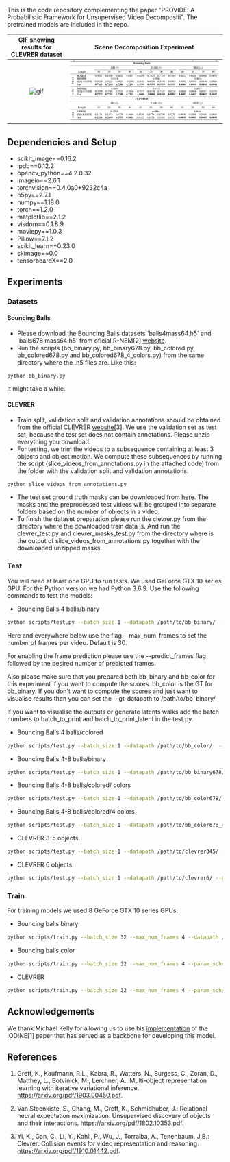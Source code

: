 

This is the code repository complementing the paper "PROVIDE: A Probabilistic Framework for Unsupervised Video Decompositi".  The pretrained models are included in the repo.


GIF showing results for CLEVRER dataset       |  Scene Decomposition Experiment
:-------------------------:|:-------------------------:
![gif](gifs/clevrer_5obj.gif) |  ![gif](gifs/results_table.png )

## Dependencies and Setup

- scikit_image==0.16.2
- ipdb==0.12.2
- opencv_python==4.2.0.32
- imageio==2.6.1
- torchvision==0.4.0a0+9232c4a
- h5py==2.7.1
- numpy==1.18.0
- torch==1.2.0
- matplotlib==2.1.2
- visdom==0.1.8.9
- moviepy==1.0.3
- Pillow==7.1.2
- scikit_learn==0.23.0
- skimage==0.0
- tensorboardX==2.0


## Experiments

### Datasets

#### Bouncing Balls
- Please download the Bouncing Balls datasets 'balls4mass64.h5' and 'balls678
mass64.h5' from oficial R-NEM[2] [website](https://github.com/sjoerdvansteenkiste/Relational-NEM).
- Run the scripts (bb_binary.py, bb_binary678.py, bb_colored.py, bb_colored678.py and bb_colored678_4_colors.py) from the same directory where the .h5 files are. Like this:
```bash
python bb_binary.py 
```
It might take a while.

#### CLEVRER
- Train split, validation split and validation annotations should be obtained from the official CLEVRER [website](http://clevrer.csail.mit.edu/)[3]. We use the validation set as test set, because the test set does not contain annotations. Please unzip everything you download.
- For testing, we trim the videos to a subsequence containing at least 3 objects and object motion. We compute these subsequences by running the script (slice_videos_from_annotations.py in the attached code) from the folder with the validation split and validation annotations.
```bash
python slice_videos_from_annotations.py
```
- The test set ground truth masks can be downloaded from [here](https://drive.google.com/file/d/1dRnBKRJXsEyKe0EaNq3SHK1KMiJOv71v/view). The masks and the preprocessed test videos will be grouped into separate folders based on the number of objects in a video.
- To finish the dataset preparation please run the clevrer.py from the directory where the downloaded train data is. And run the clevrer_test.py and clevrer_masks_test.py from the directory where is the output of slice_videos_from_annotations.py together with the downloaded unzipped masks.


### Test
You will need at least one GPU to run tests. We used GeForce GTX 10 series GPU. For the Python version we had Python 3.6.9. Use the following commands to test the models:
 
- Bouncing Balls 4 balls/binary
```bash
python scripts/test.py --batch_size 1 --datapath /path/to/bb_binary/  --gt_datapath /path/to/bb_color --model_name bb_binary --T 6  --K 5
```
Here and everywhere below use the flag --max_num_frames to set the number of frames per video. Default is 30.

For enabling the frame prediction please use the --predict_frames flag followed by the desired number of predicted frames.

Also please make sure that you prepared both bb_binary and bb_color for this experiment if you want to compute the scores. bb_color is the GT for bb_binary. If you don't want to compute the scores and just want to visualise results then you can set the --gt_datapath to /path/to/bb_binary/.

If you want to visualise the outputs or generate latents walks add the batch numbers to batch_to_print and batch_to_print_latent in the test.py.

- Bouncing Balls  4 balls/colored

```bash
python scripts/test.py --batch_size 1 --datapath /path/to/bb_color/  --gt_datapath /path/to/bb_color --model_name bb_color --T 6  --K 5
```

- Bouncing Balls  4-8 balls/binary
```bash
python scripts/test.py --batch_size 1 --datapath /path/to/bb_binary678/ --gt_datapath /path/to/bb_color678/ --model_name bb_binary --T 6  --K 9 --max_num_frames 10
```

- Bouncing Balls  4-8 balls/colored/ colors
```bash
python scripts/test.py --batch_size 1 --datapath /path/to/bb_color678/ --gt_datapath /path/to/bb_color678/ --model_name bb_color --T 6  --K 9 --max_num_frames 10
```
- Bouncing Balls  4-8 balls/colored/4 colors
```bash
python scripts/test.py --batch_size 1 --datapath /path/to/bb_color678_4_colors/ --gt_datapath /path/to/bb_color678/ --model_name bb_color --T 6  --K 9 --max_num_frames 10
```

- CLEVRER 3-5 objects
```bash
python scripts/test.py --batch_size 1 --datapath /path/to/clevrer345/ --gt_datapath /path/to/clevrer345masks/ --model_name clevrer --T 5  --K 6
```
- CLEVRER 6 objects
```bash
python scripts/test.py --batch_size 1 --datapath /path/to/clevrer6/ --gt_datapath /path/to/clevrer6masks/ --model_name clevrer --T 5  --K 6
```


### Train

For training models we used 8 GeForce GTX 10 series GPUs.

- Bouncing balls binary
```bash
python scripts/train.py --batch_size 32 --max_num_frames 4 --datapath /path/to/bb_binary/ --model_name bb_binary --T 6  --K 5
```
- Bouncing balls color
```bash
python scripts/train.py --batch_size 32 --max_num_frames 4 --param_schedule --datapath /path/to/bb_color/ --model_name bb_color_train --T 6  --K 5
```

- CLEVRER
```bash
python scripts/train.py --batch_size 32 --max_num_frames 4 --param_schedule --datapath /path/to/clevrer/ --gt_datapath /path/to/clevrer/ --model_name clevrer --T 5  --K 6
```


## Acknowledgements

We thank Michael Kelly for allowing us to use his [implementation](https://github.com/MichaelKevinKelly/IODINE) of the IODINE[1] paper that has served as a backbone for developing this model.


## References

 1. Greff, K., Kaufmann, R.L., Kabra, R., Watters, N., Burgess, C., Zoran, D., Matthey, L., Botvinick, M., Lerchner,  A.:  Multi-object representation learning with iterative variational inference. https://arxiv.org/pdf/1903.00450.pdf. 
  
 2. Van Steenkiste, S., Chang, M., Greff, K., Schmidhuber, J.: Relational neural expectation maximization: Unsupervised discovery of objects and their interactions. https://arxiv.org/pdf/1802.10353.pdf.
        
 3. Yi, K., Gan, C., Li, Y., Kohli, P., Wu, J., Torralba, A., Tenenbaum, J.B.: Clevrer: Collision events for video representation  and reasoning. https://arxiv.org/pdf/1910.01442.pdf.

